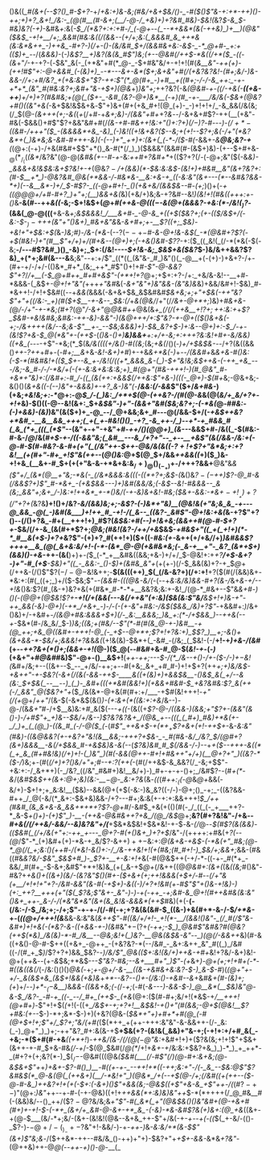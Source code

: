 ()&((*_#(&+(--$?()_#-$+?-*+/_+&:+)&-&;(#&/+&+$&/()-_-#($()$"&-+:+*-++)()-++;+)+?_&+!_/&:-_(@(#__(#-&+;(__/-@-/_+&)+)+?&#_#&)-$&!(_&?_$-&_$-#&)&?(-+)_-&#&_+:_&(*-$_/(*&?+:+:+#-/_(-@+--(_--*+&&*(&(-++&)_)+__)(@&"($&$_-+!+__/+;_&&#(#&:&((/(&&--(+/+;&:(_&&&#_&_++*&(&:&*&++_-)++&_-#+?-)(/+-()-(&/&#_$+/(&&#&+&:-_&$-_-*_@+#-_+:+(($_)+_-*-/(_&&&)-_(*-)&_$?__+)&?(&(&_#$"_)&;(+--_@&#(/+_+$-*&((/+*($_-((-(&*+"_/_-+-+?-(_-_$&"_&(-_(+*&"+#(*_@-_-$+#&"&/+-+!+!(#(*_&__&"-++(+)-(_++!_#$"+:-@+&&#_(-(&)+)_--*---&+-&*($+;&+&"+#(/($+$&?&?&!-_(#+;&/-)&-&&-/_/+:+#_/&?_+(+&:&$+"$?-++:$"(*_@(#+_-)+#__+((#+;-/-/-&_++:_-+-+*+*_(&"_#(#&:&?+;&#+"&-+$+)(@&*+)_)&"+;_++?&?(-&*(@&#-+-((/-_+&(-__((+&-++__)+/+)+?(#&#&;+(_@(_($+-_-&#_(&?-@+)&*__(-+)(#_-+-___/&/&(-$&+(@&?+#()((&"+&(*-&+$&!&$&+&*-*$"+)&+(#+(+&_#+!(@_(+)-_-)+!+!+/_-&_&&(/&(&;(/_$(@-*(&++_+(_+;-&(*(*+*(/+#-+_&+;&)-/(&&"+#+_+?_&_--/-&+&+#$?-++(__(+&"-#&(-$&&()+#$"$?+&&"&#+#(/_(&-+#-#&++!&:+"()+:$?+)(/-)$?_-_#---)-$(/+*-(($&#-/+++"($_-(&&&&*+&_-&)_(-)&!((+!&+&?($--&;+(+!--$?+;&(-/+"(*&?&*+(_)&*&;&-&#-#+++-&)(-(--)+"_++)+:(&+(_(-*-/($-#(_-&&+_-&__@&;&?-+__(_(@+:(-+)-/+&(#&#+$$"+*()_&-#(*(/_)_)($&&&"(&&#(#-(&$+)&)-(+--$+#+&-$_@(*_/_(($_(&*_/&?&"(@-@(_&#&(+--#-+_-&:_++#+?&#+*_+(($?+?(/-(-@+;&"($(-&*&)-_&&&$+$&!&$&:&+$?&!+-+*(@&_$?-/+$(&&)(*-$&:&:&$-(&!+)+#&#__&"(&+?&?+:(#-$__+*_)-@&?&#_@&(+*&&-/-#&*&-__&:+&-+_((-&:&"(&+---(*--&#&?&&-*+)(--&__&*-)+/_$-#$?-_((-@+#+!-_()(+&+&/(&&$&--#-(+;_)()+(-*+((@_@_@+/+#-#+?_)+"+;(__)&&+&(*&)(+&/+)&;&-+?&#--&!_)(*&!+!(#&((*+++:+-()_&__-&(#--++_&((-_&;-$+!&$+(_@_+_#(++&-@($((-$-&(@+(&&&?-+&:(*-/&!($_)$?_-(&&(_@-@(((__+&-&*+;&$&&&!_/___&+#-_-@-&_+((+$($&?+;(+-(($_/&$+/(-&:-$-$_)-++$+(&"+"()&+_)_#&+&"&*&_-&+#+;+-__$?((+;_$&)-+&!+"+$&:+$(_&_-)&;_#_)-/&-(*&-_(--$?(--+-$_#-&-@+!&-&$(_-*(@&#+?$?(-+$(#&!-)+"(#__$"+/+)+/(#+&--(@+)+;(-+&()&#-$$?$?_-+:($_((_&!(_(/-*(*&(-$(*-*&;__-/---#$?&#_)()_-&)+;_$+:(/&!-_---$+!&-&;_$&$+&($&?_$-)&/&++&&?$?&)_+(*+;&#(&---&__&;&"--+:+/$"_((*((_(&"&-_#_)&"()(_-@__+(-(+)-)+&+?-/+-(#+-+/-/+/-(()&*_#+*_(&;_++*_#$"()+!+#_-$"-@-&&?$"+?_/_/+__(-$_@+#++_#+#+&$"-(+*+!+?_@+;+$+:+?-/+:_+&/&-&!--__+#-*&&&-(_&$+_-@+!+"&"(_+++_+"&#_&(_-&+"&"+)&"&*&*-(&"&)&_&)+&&/&#+!-$&)_#-*&++!-/+!+$&#((--+_&&(_&&&(-&+&+$&_&$&#&#_$&+&;+;+"+$&(-++"&?$"+"+((/&:-_+)(#($+$__-+-&--_$&:(/_+_&(@&/_/+"(/_/&+-@+*+;_)&)+#_&+&-(_@_/_-_/+"-+-*&;(#+?_$(@$"_/-&+"_@_@&#++_@&(&*+_(/(/(++&__+!$?+;+$+:&:+*+*$?_$&#_-_+&!&#&;&#&:_-++_-&)-&&"-)(&_@+++/+:$"&?-+-@+(($()_&+&(-+;_-_/&++++(&/--&;&-$"__+-_--$&;&&&)+)-$&_&?+$-)+:&--@+)+:-$_/-+-(&!$?_+_&-$_@(*&"+-(++$-*(*()&-()+)__&)&&+___+:+/+-&;+:+_+_+?&:&!+#+-&/&&_)((+&_(---*-+$"-*&;(*_$(&_/&((((*+/&*()-#((&;_(&;_+&(_/()(-_)+/+$&$&-_-_-_/+?(&((&&()_++*-*$?+$+_+#+-(-_#+;__&_+&-_&!-&+)+#_)+-+&_&+*&(-)_+_--/(&&#+_&*&_+&-#()&:(_-$-*(#&#&!+(($_$+--&_+-/&!(/((+*_&&&_&-(_)-$+"&!&;&$++&-(-++_+&_---/&;-&_#-/-/-*&/+(-(+-&:&+&:&:&;+)_#(@+"(#&-+++!-)(#_@&"_#-+&*+"&)+:(/&#+:-#_/-((_(&(++:+&&$(/++&:$"+&-)(((-_@+)-$(#+*&;-@&+&;-&()()(*&+&((-(--)&"+-&&&)+-+?_&-)&"(*-__/_&&:(/-&&_$"($+/_&+#&-_)(+&;_+&!&;+:-*_@+:-@_$_/-(_)&:_/+*+$(@-(++&?-/(#(@-&_&(@(*&/+_&/+?+-+!+*&)-$()((-@--&!(&+:_$+_&$&"-)+"-(&&+"&#($&;&?+;-(-*&(_@-#_#&:-(-)+&&)-(&)_)&"(&($+)+_-@_--/_@+&&;&+_#---@(/&&-$+/(_-+&$++&?+*&#_-__&__&&_+++;(_+(_+-#&!()()_-+?_-&_++-/_)--+*-+_#&&_#(_&_(*+_(((_(*$"_--(&"+-+"-+&"+#-*_++/()(@_@+)_(&--*-&&$+#-/&((_-$(#&:-#-&-/_@_/&(_#+$-+-/((-&&"&;(_&#__---&_/+?+"--_+--__+&$"(&(/&&-/&:+(-@-#-$(#-#&?-&-#+(+"(_(/&"++-$++-@&/&(&((-$?+!+$$?+"&*&;+:+?&!__(+(#+"-#+_+!$"&(++--_(_@()&:_@+$(@_$+/&&_++&&((_+)($_)&-+!+&_(__&+-#_$+(+(+"&-&-+*&+&:&$_/+)_@()_(-_+)+$_-_/+++?&&+__@&"&_&($"+/_(&*(@__+"&;-*&(-_(/&*&&&:&(((-((*+?+;&$-(_&()&_$?-(-$___++)$?-@_#-&(/&&$?+)$"_#-*&+_-(+&$&&---)+)&#(&&/&;(-&$--&!-#&&&--_&(&;_&&"+;&+_/-)&:+!++&*_+-*()&/(-+-&)&+&!-#&;($&+-&&:-*&$+-+!__+)+?(/$"+?+_(_&?&__)+!()+/&?_-&/(&&)&;+;-&$?-(-)&*+"&)__(@&!&(+"&;&_&_-+---@_&&_-@(_-)&#(&___)+!++_#_-+!-/(_&--_((&?-_&#$"-@+!&:+&(_&-+?$"+?()--(/()+?&_-#+(__+++!+)_#$?(*&$&:+#(--)+!&+&;(&&++#(@-#-$+?+*-$&/(/+-&_(&(#+*$?+;_@&;(#&!(*&?-/+*+/+&_$&$-*+#_&_$+"((_+(_+!+)(*-*_#__&(+$-)+?+*&?$"-(+)+?_#(++!+)($+((-_#&:(+-_&++(+/+&_/_/+)_)&#&&$?++++__&_(@(_&+&:&/+!-(-*-(&*_@-@(+&#&*&;(-_&-+__+"-_&?_(&*+$+)(&&)()-+&-_++-(&(__)+)+-_(_$_(-*_+__&#&((&&;+&-)+/+/_$-@&!+:+*+?___/+$-&+?-)+"-#_(+$__-$&)+"((_-_&&:-_()-$_)+(&#&_&"+*(+(+-)(/-$_&&(&)+?-+_$_@_+(/++&-(/()$"$?($-/-@-$&!&++;-__$(&(((++)_$(_(/&-&?+)(/+:+!__+?($(#(/(&&)&+-*&:+:(#(_((+;_)+/($-$&;$"-*_-(&&#_-(((@&-&/(*-(--+*&:&/&)&*_&-#+?(&-/_&+*&_-_+/-_-_+!&*()&:$?(#_(&-+)&?+&(+(#&*_#-*-*+__&&?&;&:+-&!_/(@-*_#&+--$"&*_&+#-)()(-(@_@+(_@_$&!$?+__-+!(/+(&&_(---&(/++&"(_+:&)($&(&:$"&/___&_$+!+)&-+"-++_&&(-&)-@+)(-+*_/+&+_-)-/-(-(+-&"+#&:-/&$($&&_/&)+?$"-*+&&#+:_)_/&+()&)+/-+&#+*-/(&_@+#&:_&&&+$+)(/-_&:__&&&;_)&_+:(*-/+$&&_)--++&(--+*-$&*(#-/&_&/_$-)_)&;((&;+*(#&/--$"(*-#(#(&_@-+-)&#__-+(@_++;+&_@((&#+-+++!-@_(-_+$-*-@+*+;$?+!+?&:+)_$$?_)__+;-&()+(&+&&-*-$&/+;&&&!+?&_&_&(_(+!&(&)-$&*+(_-&#_-(/&;_(_$&!-(-/__+!-+_)+&-/(&_#(+--_++?&+(*()+;(&&+-$+!($_@-)($_@(--#&#+&-#_@-$(_&!-+_-(_-)_(+&+"+#_@&#_#&)$"-@+-()__&$+!__(*++-++;---$-/(*_/&--+()-/+-($-/-)+$-$&!(*&#+/&;+--((&+--$_--_+/&/-++;+--#(+&;_&+_+#_#-)+!+$+?(++*+;+)&/&$-+&++"-+-$&?(-&+(/(&(-&&-+_+_$-____&((+(&)+)+&&$&__-()&$_&(_+/--&(&:_$_+_$&(_--__--)_(_)-_&#+(((+*&#(&&!+)(+&&+#&#-$_+&?&#&:$?_&(++(-/_&&"_@($&?+"+*($_/&(&*-@+&(#(#+:+/___-+$_#_(&!+++!_-+"(/(+_@+/_++"_/(&-$(-&*&$(&()_)-*(*+:&+(*((&:+:+&_/&--)_-_@-/(&_&+"_#-/+$__&)&:+#_&($(---_+((_-(&((+*$?-@-/((&&-)(&&;+"$?+-(&&"(&()-)-/+#$"+_+)&--$&/+/&--)$?&?&?&+_/(@&_+--(((_(_#+)_#&)+*&(+-_/_)+_(_(@_)-((&_#_(-/-@($_(-*(*_#$"_++&+$_-+$(*+_+$$?+&+(+!-++$+*-&-*&:&"(#&)-((&_@&_&?(_+-_+&?+"&!_(&__&&;-++$+?+$_$&-_-_#(#&-&/_/&?_$_/(@_#+?(&+)&&&__-_&(/+$&&_#-+&$&)&_-&(--*(*$?&)&#_#_$(/&&-*_/-)--_+_+($--+++-&((*(_+_&_(#+#&!&)(/+)+!-(_)&"_)(#(-&&(@++-#+!+#&++"+/+)(__@+?+"_)((&?-*($-/_)&;+-(#(*(/+)+?()&/+"+;_#--+:$?(++$_(-*(#(/++&$-&_&&?(/_-&;+$$"-+&:+:-/_&+*+)(-_/&?_((/&"_#&#+)&!__&/+)-)_#+-+-+-()+;_/&#$?-*-*(#_+(*-&_/(*&#_$&$++(&+:_@+;&)_(&:-__$-$_@-_&:+?&*(&_-((_(_#+$+:_(($-@_&_@+_&&(-&/+)-$+!+;+_&:&!__($&)--&&(@+(+$(-&:-)&_&?((-/-)-@+;()_-+;_-((&?&&-#++_/_@(-&/(*_&+:-$&+&)&&-/+?---#+;&:&(+-+:+:&&+++!_$_/++(#&#_(&_&+&-&_&&+*+*+?$?_-_@+#_/-&_#_$_+&(+(()(#(-_/_((_(-_+___++?-*_&-$_+()+)-(+)$"_)-__-(++&-@&#&++?+&_/(@_/&$_@+;__&?(#+?&!&"-/+&_--#+&(/(/++&/-&&/--&)&?&"+/(___+$&*&$&!+$&*&!-+-$_-_&-_(/_@--_$(#$?(&(&&)-(($&#(_(/+/&(+"+:-++_+---_@+?-#(+()&+_)+?+$_/&"-/(++_+_+:+#&(+_$?($--(@_/$"-*_(+)&#+(+)-*&-+_&/$?-&+$+)++-$&:+:_@(&+&-+&$-(-*&(+"_#&;(@-*_@(/(_+;&:()(++#-/(*&!-&()+:-/_/&-++&!+!(+(#&;(#_#+!-)_$&/+;&&+;_&&-(#&((#&*&?&/-$&"_$&$+#_)-_$?+-__+-&:+!+*&(-#(@&$++(-+/-*-((-+-_#(*+_-&&/_#(#+_-$-&+;&#$"+*+!&)&_(+(_&-+$_@+_(/&++((@_@&#+:(&+*(*_(&_((&;_#()&"-#&?+*+&()+((&+)_(&/-(&?&"_$()(#+-($+&+(+;_++!&&&(+$+/-#--(/+"&(+__/+!+!+"+?-/&#-&&"(&-#(-+$+)-&((-)_/+?+!&#(+-#$"$"_+()&-+!&)-)(_+:_++?__+*_++(+"($(_$?&;$"&+-_&"-)-)-+(-++_-+;&#-&_@+!(#++&#&(&:&"()&+_++-_&-/-/(*&"&*&"(&+(&_&!&-&&&*(++$_#&)(+(-__(*-*(/&:-/-$_/&;+;-/+;$"-+-+-/(/-#(-+;+?&(&(&#-$_((&-)+&(#+*-&-/-$_/+*&-_+-(_$($(@+/+++!(&___&&-&:&"&(_&++$"-#((&/+/+!-_+!(*-__/(&&!()&"-_(/_#(/$"&-&#+)+!+&(-(*&?-&-((+&&-+-)(&_#&"+$-($?+*(-+_+;-$_)_@&#$"&#&?_#(@&?(++$(*&)_/&(&)-*-#_/&__--@&;&!+(_)&?-__@&(&$&-&"--_)(@(/-&&++*&)(#-&((+&()-@-#-$++((+&+_-@++_-(+&?&?-*(--/&#_-_&+:&++_&"_#((_)_/&#((-/(#_+_$_)_/$?+?+)&&_$&?-*-)_/&/$"_@&(($+:&!(_&/+)++&-+#+*&!+?&/-&+)&!-@+(+_+_&_-_-(+_-&_$&;+*&$---*$"&?-#&;--&+___#+"_)$"-(+*&+_)-@+(+;+!+#+(-*-#((&((&(/_(-/&:()()()_@&(_-+;_+-@+/-&-__((&-+&#&+&:&?-$-)_&-$-#_)(*(@+"+-+/-_&(&$+&_(&$+!&&(+&)&*+_+*--&?--()+-(/&:()-+&#--&_+&_#&+(#-(&)+;(+_)+/-_-)+*-$_(-$&__)_&___&&*-*((&_&+&;(_-(_/_-+;_(-#(*-&-_-_-)-&_&-$-)_@__&*(__$&)&"_@-&-$_/&?-_-#-+_((-_--/_#+_(++$-_(+&*(@+:($(#-#+;&/+!(*&$-+_/__+++!(@+#+)-_$"+!+$(_(_+!(-((+*_/&*_$+-+;+?+!__&$&!-+()+"(#(&&;-@+$(@&!__$?+#&:($+$-_-$-)-*+;&*-$-)+)(+&?(@&-(*_$&*+"+)+#+*+#(@_(-#(@+$+!+;$"+/_$$?+;$"&/(+_#(*($(*++_+(++-+++:&"&"-&-&&++-(/-_&:(_-)_@+"_)_)+;-++"&?_#+:&(&-+$__+$&(+?-(&!&(_&&)+"&-+;(-+!+:+/+#_&(_-+&;-*($+#(#-+&___(*(*+*+!_)-*++&/(*_&-/(/(@($-@$"&:_+&#+!+)+($?&(&;+!+!$"+$&+(&++-+-#_$+&-#&_(/-+_/-$(@_$&#(/_@(*_/+!+_&+-+_/&:&:+$&?+&_)_)-*_)_+_++*-_(#+?+(+;&?(*-)_$($_/-$-@&#($($(@&*($&#(___(/-#$"(/_)(@-#+:&+&;(@-&_$&+$"+*+*_)+&+-$?-#()_)__-#((+-+-_--++!+*((-++;&:+"-/(-_&_--$&:_@$"$?&#&$(*_@-&(@(_(++&+)(__/-*&!+"_)(@&*_/+(--+$(@-/+;(/&#((+(++--($-@-#-&_)++&?+!+(+(-$+:(_-&+)()$"+&&(&;-@&$((+_$"+&-&_+$"++-*_/(_(#$?-+-)$"(@+:_)&"_++--+-#-(-+-@&)((+!+_++&&(*+:&)&)&"++_$-*(*++++(/_@_#&__#(-(&&)&/--()_++/($$?-@$?&/&;&*+"$"-#(_&*(_+"(@&$&_()()&"&#_+(@-+&+_#(#+)+-+!-$-(-*+_(&+/+_&#-@-&+-+*_&_-(-&)-*&-&#$?&(+)&_+:(@_+&*((&+-+(@-$___(&/-*+;&/-(&+-(&!&!(@&--&+&_++-$"+/&(-+-_+--+(-((_$(_+-&/-(()-_$?-)-$-@+/-(_)_-+-$?&"+!-&&/-)-+_-++-)_&_-&:&/+*(&-$$"(&+)$"&;&_-/($++&*-++--#&/&_()-++)+"+)-$&?+"+*+$+-&&-*&*&_+?&"-_(@++&)++-@_@(--++-+)()-@_-__(_
